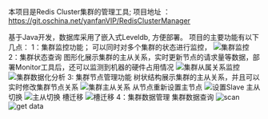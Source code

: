 本项目是Redis Cluster集群的管理工具;
项目地址 ： https://git.oschina.net/yanfanVIP/RedisClusterManager

基于Java开发，数据库采用了嵌入式Leveldb, 方便部署。
项目的主要功能有以下几点：
1：集群监控功能；
    可以同时对多个集群的状态进行监控，
    ![集群监控](https://git.oschina.net/uploads/images/2017/0419/170942_b0e86736_37113.jpeg "集群监控")
2：集群状态查询
    图形化展示集群的主从关系，实时更新节点的请求量等数据，部署Monitor工具后，还可以监测到机器的硬件占用情况
    ![集群从属关系监控](https://git.oschina.net/uploads/images/2017/0419/171259_82ccbfa8_37113.jpeg "集群从属关系监控")
    ![集群数据化分析](https://git.oschina.net/uploads/images/2017/0419/171333_2e5a44a0_37113.jpeg "集群数据化分析")
3: 集群节点管理功能
    树状结构展示集群的主从关系，并且可以实时修改集群节点关系
    ![集群主从关系](https://git.oschina.net/uploads/images/2017/0419/171531_da3fddf2_37113.jpeg "集群主从关系")
    从节点重新设置主节点
    ![设置Slave](https://git.oschina.net/uploads/images/2017/0419/171830_099b87a2_37113.jpeg "设置Slave")
    主从切换
    ![主从切换](https://git.oschina.net/uploads/images/2017/0419/171902_d8c8dc2b_37113.jpeg "主从切换")
    槽迁移
    ![槽迁移](https://git.oschina.net/uploads/images/2017/0419/171930_a40b6533_37113.jpeg "槽迁移")
4：集群数据管理
    集群数据查询
    ![scan](https://git.oschina.net/uploads/images/2017/0419/172117_a7256d26_37113.jpeg "scan")
    ![get data](https://git.oschina.net/uploads/images/2017/0419/172133_94c81f28_37113.jpeg "get data")